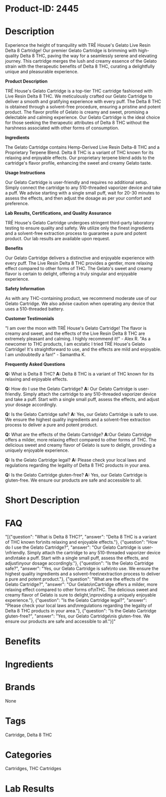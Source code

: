 # Product-ID: 2445

# Description

<div class="flex flex-grow flex-col gap-3">
<div class="flex flex-col items-start gap-4 whitespace-pre-wrap break-words">
<div class="markdown prose w-full break-words dark:prose-invert dark">
<p>Experience the height of tranquility with TRĒ House's Gelato Live Resin Delta 8 Cartridge! Our premier Gelato Cartridge is brimming with high-quality Delta 8 THC, paving the way for a seamlessly serene and elevating journey. This cartridge merges the lush and creamy essence of the Gelato strain with the therapeutic benefits of Delta 8 THC, curating a delightfully unique and pleasurable experience.</p>
<p><strong>Product Description</strong></p>
<p>TRĒ House's Gelato Cartridge is a top-tier THC cartridge fashioned with Live Resin Delta 8 THC. We meticulously crafted our Gelato Cartridge to deliver a smooth and gratifying experience with every puff. The Delta 8 THC is obtained through a solvent-free procedure, ensuring a pristine and potent product. The flavor profile of Gelato is creamy and sweet, promising a delectable and calming experience. Our Gelato Cartridge is the ideal choice for those seeking the therapeutic attributes of Delta 8 THC without the harshness associated with other forms of consumption.</p>
<p><strong>Ingredients</strong></p>
<p>The Gelato Cartridge contains Hemp-Derived Live Resin Delta-8 THC and a Proprietary Terpene Blend. Delta 8 THC is a variant of THC known for its relaxing and enjoyable effects. Our proprietary terpene blend adds to the cartridge's flavor profile, enhancing the sweet and creamy Gelato taste.</p>
<p><strong>Usage Instructions</strong></p>
<p>Our Gelato Cartridge is user-friendly and requires no additional setup. Simply connect the cartridge to any 510-threaded vaporizer device and take a puff. We advise starting with a single small puff, wait for 20-30 minutes to assess the effects, and then adjust the dosage as per your comfort and preference.</p>
<p><strong>Lab Results, Certifications, and Quality Assurance</strong></p>
<p>TRĒ House's Gelato Cartridge undergoes stringent third-party laboratory testing to ensure quality and safety. We utilize only the finest ingredients and a solvent-free extraction process to guarantee a pure and potent product. Our lab results are available upon request.</p>
<p><strong>Benefits</strong></p>
<p>Our Gelato Cartridge delivers a distinctive and enjoyable experience with every puff. The Live Resin Delta 8 THC provides a gentler, more relaxing effect compared to other forms of THC. The Gelato's sweet and creamy flavor is certain to delight, offering a truly singular and enjoyable experience.</p>
<p><strong>Safety Information</strong></p>
<p>As with any THC-containing product, we recommend moderate use of our Gelato Cartridge. We also advise caution when operating any device that uses a 510-threaded battery.</p>
<p><strong>Customer Testimonials</strong></p>
<p>"I am over the moon with TRĒ House's Gelato Cartridge! The flavor is creamy and sweet, and the effects of the Live Resin Delta 8 THC are extremely pleasant and calming. I highly recommend it!" - Alex R. "As a newcomer to THC products, I am ecstatic I tried TRĒ House's Gelato Cartridge! It's straightforward to use, and the effects are mild and enjoyable. I am undoubtedly a fan!" - Samantha K.</p>
<p><strong>Frequently Asked Questions</strong></p>
<p><strong>Q:</strong> What is Delta 8 THC? <strong>A:</strong> Delta 8 THC is a variant of THC known for its relaxing and enjoyable effects.</p>
<p><strong>Q:</strong> How do I use the Gelato Cartridge? <strong>A:</strong> Our Gelato Cartridge is user-friendly. Simply attach the cartridge to any 510-threaded vaporizer device and take a puff. Start with a single small puff, assess the effects, and adjust your dosage accordingly.</p>
<p><strong>Q:</strong> Is the Gelato Cartridge safe? <strong>A:</strong> Yes, our Gelato Cartridge is safe to use. We ensure the highest quality ingredients and a solvent-free extraction process to deliver a pure and potent product.</p>
<p><strong>Q:</strong> What are the effects of the Gelato Cartridge? <strong>A:</strong>Our Gelato Cartridge offers a milder, more relaxing effect compared to other forms of THC. The delicious sweet and creamy flavor of Gelato is sure to delight, providing a uniquely enjoyable experience.</p>
<p><strong>Q:</strong> Is the Gelato Cartridge legal? <strong>A:</strong> Please check your local laws and regulations regarding the legality of Delta 8 THC products in your area.</p>
<p><strong>Q:</strong> Is the Gelato Cartridge gluten-free? <strong>A:</strong> Yes, our Gelato Cartridge is gluten-free. We ensure our products are safe and accessible to all.</p>
</div>
</div>
</div>


# Short Description



# FAQ
"[{\"question\": \"What is Delta 8 THC?\", \"answer\": \"Delta 8 THC is a variant of THC known for\\nits relaxing and enjoyable effects.\"}, {\"question\": \"How do I use the Gelato Cartridge?\", \"answer\": \"Our Gelato Cartridge is user-\\nfriendly. Simply attach the cartridge to any 510-threaded vaporizer device and\\ntake a puff. Start with a single small puff, assess the effects, and adjust\\nyour dosage accordingly.\"}, {\"question\": \"Is the Gelato Cartridge safe?\", \"answer\": \"Yes, our Gelato Cartridge is safe\\nto use. We ensure the highest quality ingredients and a solvent-free\\nextraction process to deliver a pure and potent product.\"}, {\"question\": \"What are the effects of the Gelato Cartridge?\", \"answer\": \"Our Gelato\\nCartridge offers a milder, more relaxing effect compared to other forms of\\nTHC. The delicious sweet and creamy flavor of Gelato is sure to delight,\\nproviding a uniquely enjoyable experience.\"}, {\"question\": \"Is the Gelato Cartridge legal?\", \"answer\": \"Please check your local laws and\\nregulations regarding the legality of Delta 8 THC products in your area.\"}, {\"question\": \"Is the Gelato Cartridge gluten-free?\", \"answer\": \"Yes, our Gelato Cartridge\\nis gluten-free. We ensure our products are safe and accessible to all.\"}]"

# Benefits



# Ingredients



# Brands

None

# Tags

Cartridge, Delta 8 THC

# Categories

Cartridges, THC Cartridges

# Lab Results
